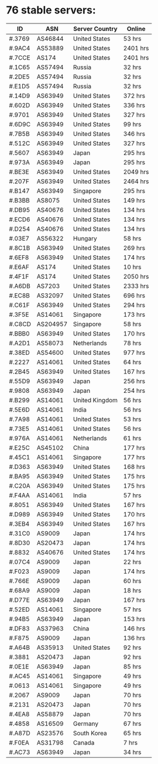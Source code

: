 # 76 stable servers:

| ID | ASN | Server Country | Online |
| ------ | ------ | ------ | ------ |
| #.3769 | AS46844 | United States | 53 hrs |
| #.9AC4 | AS53889 | United States | 2401 hrs |
| #.7CCE | AS174 | United States | 2401 hrs |
| #.1C65 | AS57494 | Russia | 32 hrs |
| #.2DE5 | AS57494 | Russia | 32 hrs |
| #.E1D5 | AS57494 | Russia | 32 hrs |
| #.14D9 | AS63949 | United States | 372 hrs |
| #.602D | AS63949 | United States | 336 hrs |
| #.9701 | AS63949 | United States | 327 hrs |
| #.6D9C | AS63949 | United States | 99 hrs |
| #.7B5B | AS63949 | United States | 346 hrs |
| #.512C | AS63949 | United States | 327 hrs |
| #.5607 | AS63949 | Japan | 295 hrs |
| #.973A | AS63949 | Japan | 295 hrs |
| #.BE3E | AS63949 | United States | 2049 hrs |
| #.207F | AS63949 | United States | 2464 hrs |
| #.B147 | AS63949 | Singapore | 295 hrs |
| #.B3BB | AS8075 | United States | 149 hrs |
| #.DB95 | AS40676 | United States | 134 hrs |
| #.ECD6 | AS40676 | United States | 134 hrs |
| #.D254 | AS40676 | United States | 134 hrs |
| #.03E7 | AS56322 | Hungary | 58 hrs |
| #.8C1B | AS63949 | United States | 269 hrs |
| #.6EF8 | AS63949 | United States | 174 hrs |
| #.E6AF | AS174 | United States | 10 hrs |
| #.4F1F | AS174 | United States | 2050 hrs |
| #.A6DB | AS7203 | United States | 2333 hrs |
| #.EC8B | AS32097 | United States | 696 hrs |
| #.C61F | AS63949 | United States | 294 hrs |
| #.3F5E | AS14061 | Singapore | 173 hrs |
| #.C8CD | AS204957 | Singapore | 58 hrs |
| #.BBB0 | AS63949 | United States | 170 hrs |
| #.A2D1 | AS58073 | Netherlands | 78 hrs |
| #.38ED | AS54600 | United States | 977 hrs |
| #.2227 | AS14061 | United States | 64 hrs |
| #.2B45 | AS63949 | United States | 167 hrs |
| #.55D9 | AS63949 | Japan | 256 hrs |
| #.9808 | AS63949 | Japan | 254 hrs |
| #.B299 | AS14061 | United Kingdom | 56 hrs |
| #.5E6D | AS14061 | India | 56 hrs |
| #.7A98 | AS14061 | United States | 53 hrs |
| #.73E5 | AS14061 | United States | 56 hrs |
| #.976A | AS14061 | Netherlands | 61 hrs |
| #.E25C | AS45102 | China | 177 hrs |
| #.45C1 | AS14061 | Singapore | 177 hrs |
| #.D363 | AS63949 | United States | 168 hrs |
| #.BA95 | AS63949 | United States | 175 hrs |
| #.C20A | AS63949 | United States | 175 hrs |
| #.F4AA | AS14061 | India | 57 hrs |
| #.8051 | AS63949 | United States | 167 hrs |
| #.D989 | AS63949 | United States | 170 hrs |
| #.3EB4 | AS63949 | United States | 167 hrs |
| #.31C0 | AS9009 | Japan | 174 hrs |
| #.8D30 | AS20473 | Japan | 174 hrs |
| #.8832 | AS40676 | United States | 174 hrs |
| #.07C4 | AS9009 | Japan | 22 hrs |
| #.F023 | AS9009 | Japan | 174 hrs |
| #.766E | AS9009 | Japan | 60 hrs |
| #.68A9 | AS9009 | Japan | 18 hrs |
| #.D77E | AS63949 | Japan | 167 hrs |
| #.52ED | AS14061 | Singapore | 57 hrs |
| #.94B5 | AS63949 | Japan | 153 hrs |
| #.DF83 | AS37963 | China | 146 hrs |
| #.F875 | AS9009 | Japan | 136 hrs |
| #.A64B | AS35913 | United States | 92 hrs |
| #.3881 | AS20473 | Japan | 92 hrs |
| #.0E1E | AS63949 | Japan | 85 hrs |
| #.AC45 | AS14061 | Singapore | 49 hrs |
| #.0613 | AS14061 | Singapore | 49 hrs |
| #.2067 | AS9009 | Japan | 70 hrs |
| #.2131 | AS20473 | Japan | 70 hrs |
| #.4EA8 | AS58879 | Japan | 70 hrs |
| #.4858 | AS16509 | Germany | 67 hrs |
| #.A87D | AS23576 | South Korea | 65 hrs |
| #.F0EA | AS31798 | Canada | 7 hrs |
| #.AC73 | AS63949 | Japan | 34 hrs |

